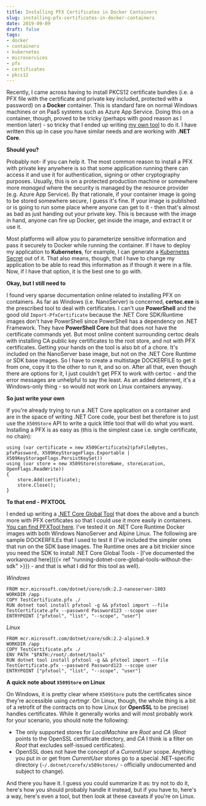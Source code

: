 ```yaml
---
title: Installing PFX Certificates in Docker Containers
slug: installing-pfx-certificates-in-docker-containers
date: 2019-09-09
draft: false
tags:
- docker
- containers
- kubernetes
- microservices
- pfx
- certificates
- pkcs12
---
```

Recently, I came across having to install PKCS12 certificate bundles (i.e. a PFX file with the certificate and private key included, protected with a password) on a **Docker** container. This is standard fare on normal Windows machines or on PaaS systems such as Azure App Service. Doing this on a container, though, proved to be tricky (perhaps with good reason as I mention later) - so tricky that I ended up writing [my own tool](https://pfxtool.aashishkoirala.com) to do it. I have written this up in case you have similar needs and are working with **.NET Core**.

**Should you?**

Probably not- if you can help it. The most common reason to install a PFX with private key anywhere is so that some application running there can access it and use it for authentication, signing or other cryptography purposes. Usually, this is on a protected production machine or somewhere more _managed_ where the security is managed by the resource provider (e.g. Azure App Service). By that rationale, if your container image is going to be stored somewhere secure, I guess it's fine. If your image is published or is going to run some place where anyone can get to it - then that's almost as bad as just handing out your private key. This is because with the image in hand, anyone can fire up Docker, get inside the image, and extract it or use it.

Most platforms will allow you to parameterize sensitive information and pass it securely to Docker while running the container. If I have to deploy my application to **Kubernetes**, for example, I can generate a [Kubernetes Secret](https://kubernetes.io/docs/concepts/configuration/secret/) out of it. That also means, though, that I have to change my application to be able to read this information as if though it were in a file. Now, if I have that option, it is the best one to go with.

**Okay, but I still need to**

I found very sparse documentation online related to installing PFX on containers. As far as Windows (i.e. NanoServer) is concerned, **certoc.exe** is the prescribed tool to deal with certificates. I can't use **PowerShell** and the good old `Import-PfxCertificate` because the .NET Core SDK/Runtime images don't have PowerShell since PowerShell has a dependency on .NET Framework. They have **PowerShell Core** but that does not have the certificate commands yet. But most online content surrounding certoc deals with installing CA public key certificates to the root store, and not with PFX certificates. Getting your hands on the tool is also bit of a chore. It's included on the NanoServer base image, but not on the .NET Core Runtime or SDK base images. So I have to create a multistage DOCKERFILE to get it from one, copy it to the other to run it, and so on. After all that, even though there are options for it, I just couldn't get PFX to work with certoc - and the error messages are unhelpful to say the least. As an added deterrent, it's a Windows-only thing - so would not work on Linux containers anyway.

**So just write your own**

If you're already trying to run a .NET Core application on a container and are in the space of writing .NET Core code, your best bet therefore is to just use the `X509Store` API to write a quick little tool that will do what you want. Installing a PFX is as easy as (this is the simplest case i.e. single certificate, no chain):

	using (var certificate = new X509Certificate2(pfxFileBytes, pfxPassword, X509KeyStorageFlags.Exportable | X509KeyStorageFlags.PersistKeySet))
    using (var store = new X509Store(storeName, storeLocation, OpenFlags.ReadWrite))
	{
        store.Add(certificate);
        store.Close();
	}

**To that end - PFXTOOL**

I ended up writing a [.NET Core Global Tool](https://docs.microsoft.com/en-us/dotnet/core/tools/global-tools) that does the above and a bunch more with PFX certificates so that I could use it more easily in containers. [You can find PFXTool here](https://pfxtool.aashishkoirala.com/). I've tested it on .NET Core Runtime Docker images with both Windows NanoServer and Alpine Linux. The following are sample DOCKERFILEs that I used to test it (I've included the simpler ones that run on the SDK base images. The Runtime ones are a bit trickier since you need the SDK to install .NET Core Global Tools - [I've documented the workaround here]({{< ref "running-dotnet-core-global-tools-without-the-sdk" >}}) - and that is what I did for this tool as well).

_Windows_

    FROM mcr.microsoft.com/dotnet/core/sdk:2.2-nanoserver-1803
    WORKDIR /app
    COPY TestCertificate.pfx ./
    RUN dotnet tool install pfxtool -g && pfxtool import --file TestCertificate.pfx --password Password123 --scope user
    ENTRYPOINT ["pfxtool", "list", "--scope", "user"]

_Linux_

    FROM mcr.microsoft.com/dotnet/core/sdk:2.2-alpine3.9
    WORKDIR /app
    COPY TestCertificate.pfx ./
    ENV PATH "$PATH:/root/.dotnet/tools"
    RUN dotnet tool install pfxtool -g && pfxtool import --file TestCertificate.pfx --password Password123 --scope user
    ENTRYPOINT ["pfxtool", "list", "--scope", "user"]

**A quick note about `X509Store` on Linux**

On Windows, it is pretty clear where `X509Store` puts the certificates since they're accessible using _certmgr_. On Linux, though, the whole thing is a bit of a retrofit of the contracts on to how Linux (or **OpenSSL** to be precise) handles certificates. While it generally works and will most probably work for your scenario, you should note the following:

- The only supported stores for _LocalMachine_ are _Root_ and _CA_ (_Root_ points to the OpenSSL certificate directory, and _CA_ I think is a filter on _Root_ that excludes self-issued certificates).
- OpenSSL does not have the concept of a _CurrentUser_ scope. Anything you put in or get from _CurrentUser_ stores go to a special .NET-specific directory (`~/.dotnet/corefx/x509stores/` - officially undocumented and subject to change).

And there you have it. I guess you could summarize it as: try not to do it, here's how you should probably handle it instead, but if you have to, here's a way, here's even a tool, but then look at these caveats if you're on Linux.